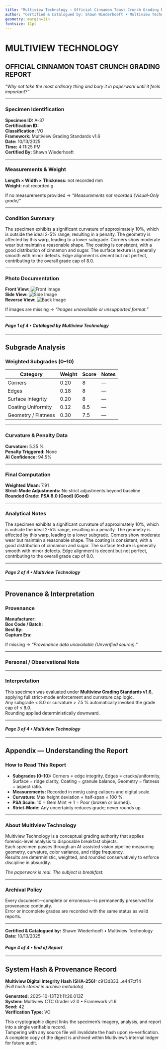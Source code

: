```yaml
---
title: "Multiview Technology — Official Cinnamon Toast Crunch Grading Report"
author: "Certified & Catalogued by: Shawn Wiederhoeft • Multiview Technology"
geometry: margin=1in
fontsize: 11pt
---
```


# MULTIVIEW TECHNOLOGY  
## OFFICIAL CINNAMON TOAST CRUNCH GRADING REPORT

*“Why not take the most ordinary thing and bury it in paperwork until it feels important?”*

---

### **Specimen Identification**
**Specimen ID:** A-37  
**Certification ID:**   
**Classification:** VO  
**Framework:** Multiview Grading Standards v1.6  
**Date:** 10/13/2025  
**Time:** 4:11:25 PM  
**Certified By:** Shawn Wiederhoeft  

---

### **Measurements & Weight**
**Length × Width × Thickness:** not recorded mm  
**Weight:** not recorded g  

If no measurements provided → *“Measurements not recorded (Visual-Only grade)”*

---

### **Condition Summary**
The specimen exhibits a significant curvature of approximately 10%, which is outside the ideal 2-5% range, resulting in a penalty. The geometry is affected by this warp, leading to a lower subgrade. Corners show moderate wear but maintain a reasonable shape. The coating is consistent, with a good distribution of cinnamon and sugar. The surface texture is generally smooth with minor defects. Edge alignment is decent but not perfect, contributing to the overall grade cap of 8.0.

---

### **Photo Documentation**
**Front View:** ![Front Image](D:\Projects\CTC_Grading\Specimens\A-37\A-37_front.jpg)  
**Side View:** ![Side Image](D:\Projects\CTC_Grading\Specimens\A-37\A-37_side.jpg)  
**Reverse View:** ![Back Image]()  

If images are missing → *“Images unavailable or unsupported format.”*

---

#### *Page 1 of 4 • Cataloged by Multiview Technology*
<div style="page-break-after: always;"></div>

---

## **Subgrade Analysis**

### **Weighted Subgrades (0–10)**

| Category | Weight | Score | Notes |
|-----------|---------|--------|-------|
| Corners | 0.20 | 8 | — |
| Edges | 0.18 | 8 | — |
| Surface Integrity | 0.20 | 8 | — |
| Coating Uniformity | 0.12 | 8.5 | — |
| Geometry / Flatness | 0.30 | 7.5 | — |

---

### **Curvature & Penalty Data**
**Curvature:** 5.25 %  
**Penalty Triggered:** None  
**AI Confidence:** 94.5%  

---

### **Final Computation**
**Weighted Mean:** 7.91  
**Strict-Mode Adjustments:** No strict adjustments beyond baseline  
**Rounded Grade:** **PSA 8.0 (Good) (Good)**  

---

### **Analytical Notes**
The specimen exhibits a significant curvature of approximately 10%, which is outside the ideal 2-5% range, resulting in a penalty. The geometry is affected by this warp, leading to a lower subgrade. Corners show moderate wear but maintain a reasonable shape. The coating is consistent, with a good distribution of cinnamon and sugar. The surface texture is generally smooth with minor defects. Edge alignment is decent but not perfect, contributing to the overall grade cap of 8.0.

---

#### *Page 2 of 4 • Multiview Technology*
<div style="page-break-after: always;"></div>

---

## **Provenance & Interpretation**

### **Provenance**
**Manufacturer:**   
**Box Code / Batch:**   
**Best By:**   
**Capture Era:**   

If missing → *“Provenance data unavailable (Unverified source).”*

---

### **Personal / Observational Note**


---

### **Interpretation**
This specimen was evaluated under **Multiview Grading Standards v1.6**, applying full strict-mode enforcement and curvature cap logic.  
Any subgrade < 8.0 or curvature > 7.5 % automatically invoked the grade cap of ≤ 8.0.  
Rounding applied deterministically downward.

---

#### *Page 3 of 4 • Multiview Technology*
<div style="page-break-after: always;"></div>

---

## **Appendix — Understanding the Report**

### **How to Read This Report**
- **Subgrades (0–10):** Corners = edge integrity, Edges = cracks/uniformity, Surface = ridge clarity, Coating = granule balance, Geometry = flatness + aspect ratio.  
- **Measurements:** Recorded in mm/g using calipers and digital scale.  
- **Curvature:** Max height deviation ÷ half-span × 100 %.  
- **PSA Scale:** 10 = Gem Mint → 1 = Poor (broken or burned).  
- **Strict-Mode:** Any uncertainty reduces grade; never rounds up.  

---

### **About Multiview Technology**
Multiview Technology is a conceptual grading authority that applies forensic-level analysis to disposable breakfast objects.  
Each specimen passes through an AI-assisted vision pipeline measuring geometry, curvature, color variance, and ridge frequency.  
Results are deterministic, weighted, and rounded conservatively to enforce discipline in absurdity.  

*The paperwork is real. The subject is breakfast.*

---

### **Archival Policy**
Every document—complete or erroneous—is permanently preserved for provenance continuity.  
Error or incomplete grades are recorded with the same status as valid reports.  

---

**Certified & Catalogued by:** Shawn Wiederhoeft  •  Multiview Technology  
**Date:** 10/13/2025  

#### *Page 4 of 4 • End of Report*



---

## System Hash & Provenance Record  
**Multiview Digital Integrity Hash (SHA-256):** c913d333…e447cf14  
*(Full hash stored in archive metadata)*  

**Generated:** 2025-10-13T21:11:26.013Z  
**System:** Multiview CTC Grader v2.0 • Framework v1.6  
**Seed:** 42  
**Verification Type:** VO  

This cryptographic digest links the specimen’s imagery, analysis, and report into a single verifiable record.  
Tampering with any source file will invalidate the hash upon re-verification.  
A complete copy of the digest is archived within Multiview’s internal ledger for future audit.  
